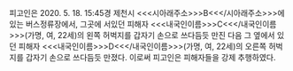 피고인은 2020. 5. 18. 15:45경 제천시 <<<시아래주소>>>B<<</시아래주소>>>에 있는 버스정류장에서, 그곳에 서있던 피해자 <<<내국인이름>>>C<<</내국인이름>>>(가명, 여, 22세)의 왼쪽 허벅지를 갑자기 손으로 쓰다듬듯 만진 다음 그 옆에서 있던 피해자 <<<내국인이름>>>D<<</내국인이름>>>(가명, 여, 22세)의 오른쪽 허벅지를 갑자기 손으로 쓰다듬듯 만졌다. 이로써 피고인은 피해자들을 강제 추행하였다.